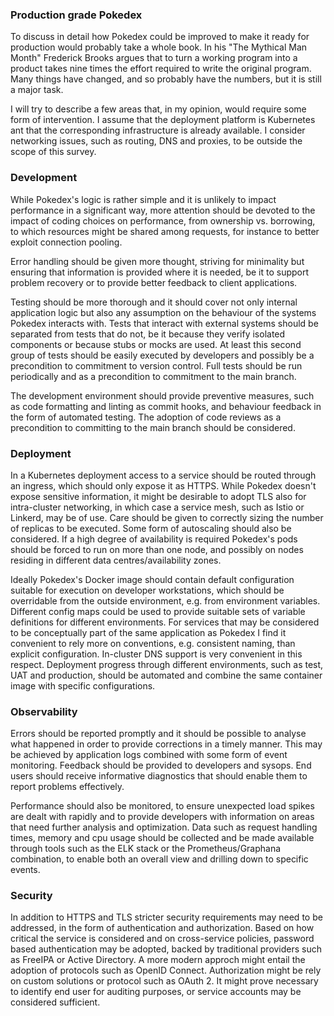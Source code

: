 ### Production grade Pokedex

To discuss in detail how Pokedex could be improved to make it ready for production would probably
take a whole book. In his "The Mythical Man Month" Frederick Brooks argues that to turn a working
program into a product takes nine times the effort required to write the original program. Many
things have changed, and so probably have the numbers, but it is still a major task.

I will try to describe a few areas that, in my opinion, would require some form of intervention.
I assume that the deployment platform is Kubernetes ant that the corresponding infrastructure
is already available. I consider networking issues, such as routing, DNS and proxies, to be outside
the scope of this survey.

### Development

While Pokedex's logic is rather simple and it is unlikely to impact performance in a significant way,
more attention should be devoted to the impact of coding choices on performance, from ownership
vs. borrowing, to which resources might be shared among requests, for instance to better exploit
connection pooling.

Error handling should be given more thought, striving for minimality but ensuring that information
is provided where it is needed, be it to support problem recovery or to provide better feedback to
client applications.

Testing should be more thorough and it should cover not only internal application logic but also any
assumption on the behaviour of the systems Pokedex interacts with. Tests that interact with external
systems should be separated from tests that do not, be it because they verify isolated components or
because stubs or mocks are used. At least this second group of tests should be easily executed by
developers and possibly be a precondition to commitment to version control. Full tests should be run
periodically and as a precondition to commitment to the main branch.

The development environment should provide preventive measures, such as code formatting and linting
as commit hooks, and behaviour feedback in the form of automated testing. The adoption of code
reviews as a precondition to committing to the main branch should be considered.

### Deployment

In a Kubernetes deployment access to a service should be routed through an ingress, which should
only expose it as HTTPS. While Pokedex doesn't expose sensitive information, it might be desirable
to adopt TLS also for intra-cluster networking, in which case a service mesh, such as Istio or
Linkerd, may be of use. Care should be given to correctly sizing the number of replicas to be
executed. Some form of autoscaling should also be considered. If a high degree of availability is
required Pokedex's pods should be forced to run on more than one node, and possibly on nodes
residing in different data centres/availability zones.

Ideally Pokedex's Docker image should contain default configuration suitable for execution on
developer workstations, which should be overridable from the outside environment, e.g. from 
environment variables. Different config maps could be used to provide suitable sets of variable
definitions for different environments. For services that may be considered to be conceptually part
of the same application as Pokedex I find it convenient to rely more on conventions, e.g.
consistent naming, than explicit configuration. In-cluster DNS support is very convenient in this
respect. Deployment progress through different environments, such as test, UAT and production,
should be automated and combine the same container image with specific configurations.

### Observability

Errors should be reported promptly and it should be possible to analyse what happened in order to
provide corrections in a timely manner. This may be achieved by application logs combined with some
form of event monitoring. Feedback should be provided to developers and sysops. End users should
receive informative diagnostics that should enable them to report problems effectively.

Performance should also be monitored, to ensure unexpected load spikes are dealt with rapidly and to
provide developers with information on areas that need further analysis and optimization. Data such
as request handling times, memory and cpu usage should be collected and be made available through
tools such as the ELK stack or the Prometheus/Graphana combination, to enable both an overall view
and drilling down to specific events.

### Security

In addition to HTTPS and TLS stricter security requirements may need to be addressed, in the form of
authentication and authorization. Based on how critical the service is considered and on 
cross-service policies, password based authentication may be adopted, backed by traditional
providers such as FreeIPA or Active Directory. A more modern approch might entail the adoption of
protocols such as OpenID Connect. Authorization might be rely on custom solutions or protocol such 
as OAuth 2. It might prove necessary to identify end user for auditing purposes, or service accounts
may be considered sufficient.
